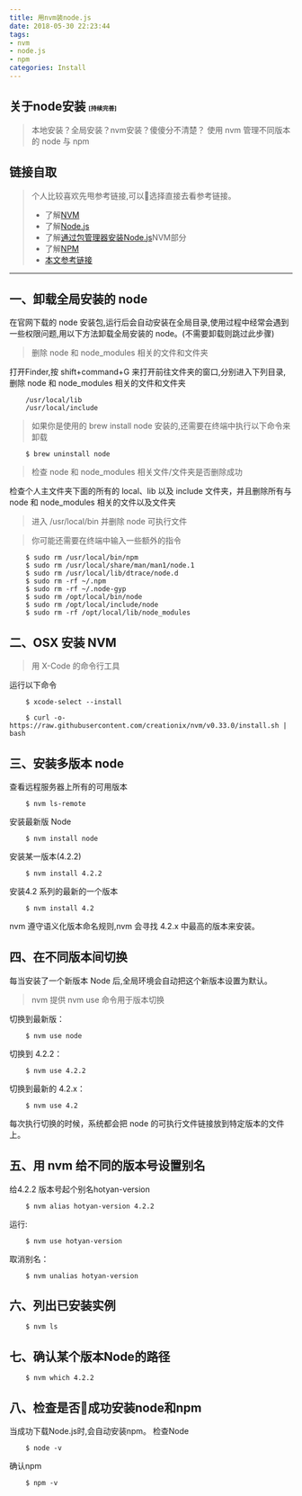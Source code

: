 ```yaml
---
title: 用nvm装node.js
date: 2018-05-30 22:23:44
tags: 
- nvm 
- node.js
- npm 
categories: Install
---
```


## 关于node安装  <span style="font-size:.5em">[持续完善]</span> 
> 本地安装？全局安装？nvm安装？傻傻分不清楚？
使用 nvm 管理不同版本的 node 与 npm

<!--more-->
## 链接自取
>个人比较喜欢先甩参考链接,可以选择直接去看参考链接。 
>- 了解[NVM](https://github.com/creationix/nvm)  
>- 了解[Node.js](https://nodejs.org/en/)  
>- 了解[通过包管理器安装Node.js](https://nodejs.org/en/download/package-manager/)NVM部分  
>- 了解[NPM](https://www.npmjs.com/get-npm)  
>- [本文参考链接](https://www.runoob.com/w3cnote/nvm-manager-node-versions.html) 
-----
## 一、卸载全局安装的 node
在官网下载的 node 安装包,运行后会自动安装在全局目录,使用过程中经常会遇到一些权限问题,用以下方法卸载全局安装的 node。(不需要卸载则跳过此步骤)

>删除 node 和 node_modules 相关的文件和文件夹  

打开Finder,按 shift+command+G 来打开前往文件夹的窗口,分别进入下列目录,删除 node 和 node_modules 相关的文件和文件夹

        /usr/local/lib
        /usr/local/include

>如果你是使用的 brew install node 安装的,还需要在终端中执行以下命令来卸载
    
        $ brew uninstall node 
    
>检查 node 和 node_modules 相关文件/文件夹是否删除成功    

检查个人主文件夹下面的所有的 local、lib 以及 include 文件夹，并且删除所有与 node 和 node_modules 相关的文件以及文件夹

>进入 /usr/local/bin 并删除 node 可执行文件  


>你可能还需要在终端中输入一些额外的指令  


        $ sudo rm /usr/local/bin/npm
        $ sudo rm /usr/local/share/man/man1/node.1
        $ sudo rm /usr/local/lib/dtrace/node.d
        $ sudo rm -rf ~/.npm
        $ sudo rm -rf ~/.node-gyp
        $ sudo rm /opt/local/bin/node
        $ sudo rm /opt/local/include/node
        $ sudo rm -rf /opt/local/lib/node_modules

## 二、OSX 安装 NVM
>用 X-Code 的命令行工具  

运行以下命令

        $ xcode-select --install
        
        $ curl -o- https://raw.githubusercontent.com/creationix/nvm/v0.33.0/install.sh | bash
    

## 三、安装多版本 node
查看远程服务器上所有的可用版本  


        $ nvm ls-remote

安装最新版 Node    


        $ nvm install node 

安装某一版本(4.2.2)   


        $ nvm install 4.2.2

安装4.2 系列的最新的一个版本   


        $ nvm install 4.2
nvm 遵守语义化版本命名规则,nvm 会寻找 4.2.x 中最高的版本来安装。



## 四、在不同版本间切换
每当安装了一个新版本 Node 后,全局环境会自动把这个新版本设置为默认。

>nvm 提供 nvm use 命令用于版本切换  


切换到最新版：

        $ nvm use node

切换到 4.2.2：

        $ nvm use 4.2.2
切换到最新的 4.2.x：

        $ nvm use 4.2


每次执行切换的时候，系统都会把 node 的可执行文件链接放到特定版本的文件上。

## 五、用 nvm 给不同的版本号设置别名
给4.2.2 版本号起个别名hotyan-version  

        $ nvm alias hotyan-version 4.2.2

运行:

        $ nvm use hotyan-version
取消别名：

        $ nvm unalias hotyan-version  

## 六、列出已安装实例
        $ nvm ls

## 七、确认某个版本Node的路径  

        $ nvm which 4.2.2

## 八、检查是否成功安装node和npm
当成功下载Node.js时,会自动安装npm。
检查Node

        $ node -v
确认npm

        $ npm -v
